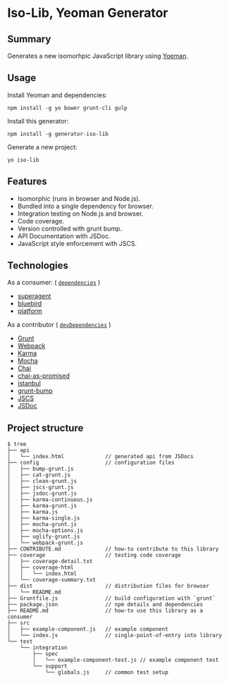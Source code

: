 
# Iso-Lib, Yeoman Generator

## Summary

Generates a new isomorhpic JavaScript library using [Yoeman](http://yeoman.io/).

## Usage

Install Yeoman and dependencies:

```
npm install -g yo bower grunt-cli gulp
```

Install this generator:

```
npm install -g generator-iso-lib
```

Generate a new project:

```
yo iso-lib
```

## Features

- Isomorphic (runs in browser and Node.js).
- Bundled into a single dependency for browser.
- Integration testing on Node.js and browser.
- Code coverage.
- Version controlled with grunt bump.
- API Documentation with JSDoc.
- JavaScript style enforcement with JSCS.

## Technologies

As a consumer: ( [`dependencies`][] )

- [superagent](https://www.npmjs.com/package/superagent)
- [bluebird](https://www.npmjs.com/package/bluebird)
- [platform](https://www.npmjs.com/package/platform)

As a contributor ( [`devDependencies`][] )

- [Grunt](https://www.npmjs.com/package/grunt)
- [Webpack](https://www.npmjs.com/package/webpack)
- [Karma](https://www.npmjs.com/package/karma)
- [Mocha](https://www.npmjs.com/package/mocha)
- [Chai](https://www.npmjs.com/package/chai)
- [chai-as-promised](https://www.npmjs.com/package/chai-as-promised)
- [istanbul](https://www.npmjs.com/package/istanbul-instrumenter-loader)
- [grunt-bump](https://www.npmjs.com/package/grunt-bump)
- [JSCS](https://www.npmjs.com/package/jscs)
- [JSDoc](https://www.npmjs.com/package/jsdoc)

[`dependencies`]: https://docs.npmjs.com/files/package.json#dependencies
[`devDependencies`]: https://docs.npmjs.com/files/package.json#devdependencies

## Project structure

```
$ tree
├── api
│   └── index.html             // generated api from JSDocs
├── config                     // configuration files
│   ├── bump-grunt.js
│   ├── cat-grunt.js
│   ├── clean-grunt.js
│   ├── jscs-grunt.js
│   ├── jsdoc-grunt.js
│   ├── karma-continuous.js
│   ├── karma-grunt.js
│   ├── karma.js
│   ├── karma-single.js
│   ├── mocha-grunt.js
│   ├── mocha-options.js
│   ├── uglify-grunt.js
│   └── webpack-grunt.js
├── CONTRIBUTE.md              // how-to contribute to this library
├── coverage                   // testing code coverage
│   ├── coverage-detail.txt
│   ├── coverage-html
│   │   └── index.html
│   └── coverage-summary.txt
├── dist                       // distribution files for browser
│   └── README.md
├── Gruntfile.js               // build configuration with `grunt`
├── package.json               // npm details and dependencies
├── README.md                  // how-to use this library as a consumer
├── src
│   ├── example-component.js   // example component
│   └── index.js               // single-point-of-entry into library
└── test
    └── integration
        ├── spec
        │   └── example-component-test.js // example component test
        └── support
            └── globals.js     // common test setup
```


